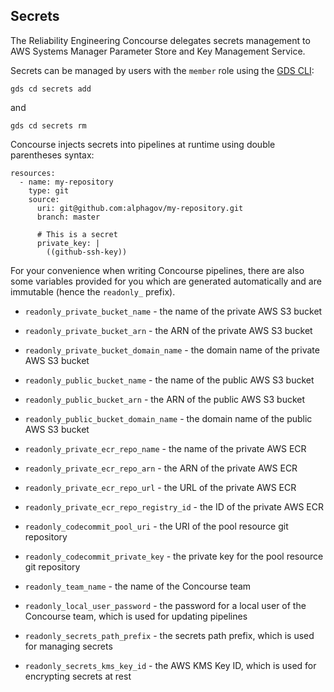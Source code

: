 ## Secrets

The Reliability Engineering Concourse delegates secrets management to AWS
Systems Manager Parameter Store and Key Management Service.

Secrets can be managed by users with the `member` role using the [GDS
CLI](https://github.com/alphagov/gds-cli):

```
gds cd secrets add
```

and

```
gds cd secrets rm
```

Concourse injects secrets into pipelines at runtime using double parentheses
syntax:

<pre><code>resources:
  - name: my-repository
    type: git
    source:
      uri: git@github.com:alphagov/my-repository.git
      branch: master

      # This is a secret
      private_key: |
        ((github-ssh-key))
</code></pre>

For your convenience when writing Concourse pipelines, there are also some
variables provided for you which are generated automatically and are immutable
(hence the `readonly_` prefix).

- `readonly_private_bucket_name` - the name of the private AWS S3 bucket
- `readonly_private_bucket_arn` - the ARN of the private AWS S3 bucket
- `readonly_private_bucket_domain_name` - the domain name of the private AWS S3 bucket


- `readonly_public_bucket_name` - the name of the public AWS S3 bucket
- `readonly_public_bucket_arn` - the ARN of the public AWS S3 bucket
- `readonly_public_bucket_domain_name` - the domain name of the public AWS S3 bucket


- `readonly_private_ecr_repo_name` - the name of the private AWS ECR
- `readonly_private_ecr_repo_arn` - the ARN of the private AWS ECR
- `readonly_private_ecr_repo_url` - the URL of the private AWS ECR
- `readonly_private_ecr_repo_registry_id` - the ID of the private AWS ECR

- `readonly_codecommit_pool_uri` - the URI of the pool resource git repository
- `readonly_codecommit_private_key` - the private key for the pool resource git repository

- `readonly_team_name` - the name of the Concourse team
- `readonly_local_user_password` - the password for a local user of the Concourse team, which is used for updating pipelines

- `readonly_secrets_path_prefix` - the secrets path prefix, which is used for managing secrets
- `readonly_secrets_kms_key_id` - the AWS KMS Key ID, which is used for encrypting secrets at rest
